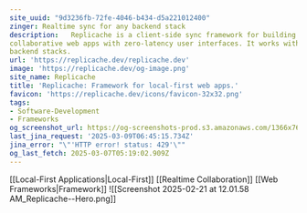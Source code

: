 ```yaml
---
site_uuid: "9d3236fb-72fe-4046-b434-d5a221012400"
zinger: Realtime sync for any backend stack
description:   Replicache is a client-side sync framework for building realtime,
collaborative web apps with zero-latency user interfaces. It works with most
backend stacks.
url: 'https://replicache.dev/replicache.dev'
image: 'https://replicache.dev/og-image.png'
site_name: Replicache
title: 'Replicache: Framework for local-first web apps.'
favicon: 'https://replicache.dev/icons/favicon-32x32.png'
tags:
- Software-Development
- Frameworks
og_screenshot_url: https://og-screenshots-prod.s3.amazonaws.com/1366x768/80/false/51940621e316c4c7e2a6e64fecd4e62fa95f4054c935eb1e0640db618d2695d8.jpeg
last_jina_request: '2025-03-09T06:45:15.734Z'
jina_error: "\"'HTTP error! status: 429'\""
og_last_fetch: 2025-03-07T05:19:02.909Z
---
```

[[Local-First Applications|Local-First]]
[[Realtime Collaboration]]
[[Web Frameworks|Framework]]
![[Screenshot 2025-02-21 at 12.01.58 AM_Replicache--Hero.png]]
